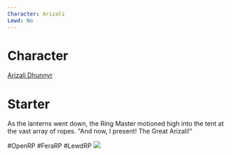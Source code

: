```yaml
---
Character: Arizali
Lewd: No
---
```

# Character
[Arizali Dhunnyr](People/0.%20Characters/Character%20Profiles/To%20Edit/Arizali%20Dhunnyr.md)

# Starter
As the lanterns went down, the Ring Master motioned high into the tent at the vast array of ropes. "And now, I present! The Great Arizali!"

#OpenRP #FeraRP #LewdRP 
  ![](tumblr_poafxgK3au1w1q98q_1280.png)


